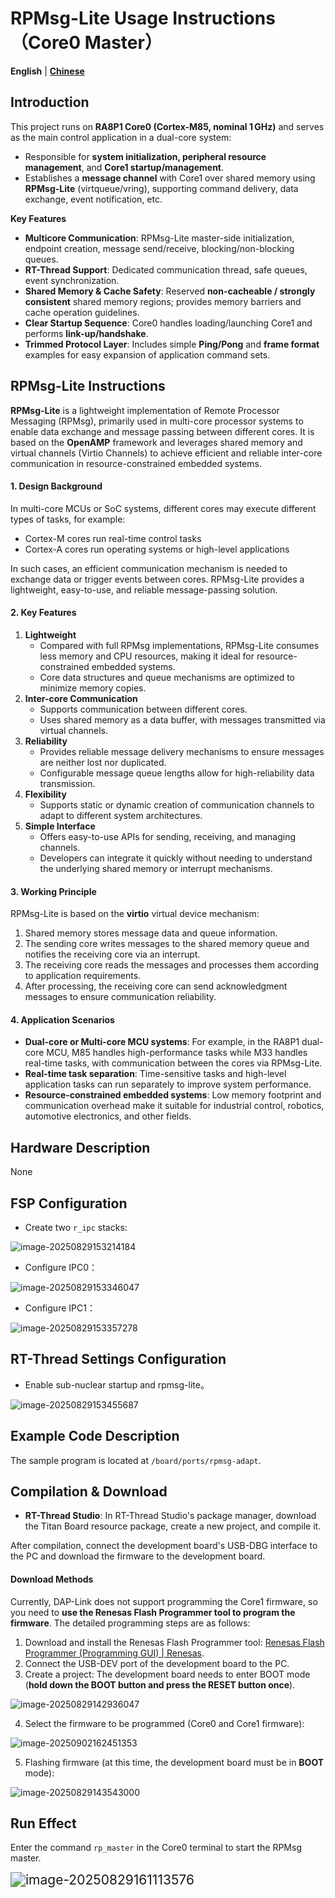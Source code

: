 # RPMsg-Lite Usage Instructions（Core0 Master）

**English** | [**Chinese**](./README_zh.md)

## Introduction

This project runs on **RA8P1 Core0 (Cortex-M85, nominal 1 GHz)** and serves as the main control application in a dual-core system:

- Responsible for **system initialization, peripheral resource management**, and **Core1 startup/management**.
- Establishes a **message channel** with Core1 over shared memory using **RPMsg-Lite** (virtqueue/vring), supporting command delivery, data exchange, event notification, etc.

**Key Features**

- **Multicore Communication**: RPMsg-Lite master-side initialization, endpoint creation, message send/receive, blocking/non-blocking queues.
- **RT-Thread Support**: Dedicated communication thread, safe queues, event synchronization.
- **Shared Memory & Cache Safety**: Reserved **non-cacheable / strongly consistent** shared memory regions; provides memory barriers and cache operation guidelines.
- **Clear Startup Sequence**: Core0 handles loading/launching Core1 and performs **link-up/handshake**.
- **Trimmed Protocol Layer**: Includes simple **Ping/Pong** and **frame format** examples for easy expansion of application command sets.

## RPMsg-Lite Instructions

**RPMsg-Lite** is a lightweight implementation of Remote Processor Messaging (RPMsg), primarily used in multi-core processor systems to enable data exchange and message passing between different cores. It is based on the **OpenAMP** framework and leverages shared memory and virtual channels (Virtio Channels) to achieve efficient and reliable inter-core communication in resource-constrained embedded systems.

#### 1. Design Background

In multi-core MCUs or SoC systems, different cores may execute different types of tasks, for example:

- Cortex-M cores run real-time control tasks
- Cortex-A cores run operating systems or high-level applications

In such cases, an efficient communication mechanism is needed to exchange data or trigger events between cores. RPMsg-Lite provides a lightweight, easy-to-use, and reliable message-passing solution.

#### 2. Key Features

1. **Lightweight**
   - Compared with full RPMsg implementations, RPMsg-Lite consumes less memory and CPU resources, making it ideal for resource-constrained embedded systems.
   - Core data structures and queue mechanisms are optimized to minimize memory copies.
2. **Inter-core Communication**
   - Supports communication between different cores.
   - Uses shared memory as a data buffer, with messages transmitted via virtual channels.
3. **Reliability**
   - Provides reliable message delivery mechanisms to ensure messages are neither lost nor duplicated.
   - Configurable message queue lengths allow for high-reliability data transmission.
4. **Flexibility**
   - Supports static or dynamic creation of communication channels to adapt to different system architectures.
5. **Simple Interface**
   - Offers easy-to-use APIs for sending, receiving, and managing channels.
   - Developers can integrate it quickly without needing to understand the underlying shared memory or interrupt mechanisms.

#### 3. Working Principle

RPMsg-Lite is based on the **virtio** virtual device mechanism:

1. Shared memory stores message data and queue information.
2. The sending core writes messages to the shared memory queue and notifies the receiving core via an interrupt.
3. The receiving core reads the messages and processes them according to application requirements.
4. After processing, the receiving core can send acknowledgment messages to ensure communication reliability.

#### 4. Application Scenarios

- **Dual-core or Multi-core MCU systems**: For example, in the RA8P1 dual-core MCU, M85 handles high-performance tasks while M33 handles real-time tasks, with communication between the cores via RPMsg-Lite.
- **Real-time task separation**: Time-sensitive tasks and high-level application tasks can run separately to improve system performance.
- **Resource-constrained embedded systems**: Low memory footprint and communication overhead make it suitable for industrial control, robotics, automotive electronics, and other fields.

## Hardware Description

None

## FSP Configuration

* Create two  `r_ipc` stacks:

![image-20250829153214184](figures/image-20250829153214184.png)

* Configure IPC0：

![image-20250829153346047](figures/image-20250829153346047.png)

* Configure IPC1：

![image-20250829153357278](figures/image-20250829153357278.png)

## RT-Thread Settings Configuration

* Enable sub-nuclear startup and rpmsg-lite。

![image-20250829153455687](figures/image-20250829153455687.png)

## Example Code Description

The sample program is located at `/board/ports/rpmsg-adapt`.

## Compilation & Download

* **RT-Thread Studio**: In RT-Thread Studio's package manager, download the Titan Board resource package, create a new project, and compile it.

After compilation, connect the development board's USB-DBG interface to the PC and download the firmware to the development board.

#### Download Methods

Currently, DAP-Link does not support programming the Core1 firmware, so you need to **use the Renesas Flash Programmer tool to program the firmware**. The detailed programming steps are as follows:

1. Download and install the Renesas Flash Programmer tool: [Renesas Flash Programmer (Programming GUI) | Renesas](https://www.renesas.com/en/software-tool/renesas-flash-programmer-programming-gui#downloads).
2. Connect the USB-DEV port of the development board to the PC.
3. Create a project: The development board needs to enter BOOT mode (**hold down the BOOT button and press the RESET button once**).

![image-20250829142936047](figures/image-20250829142936047-17568019299624.png)

4. Select the firmware to be programmed (Core0 and Core1 firmware):

![image-20250902162451353](figures/image-20250902162451353-17568019299635.png)

5. Flashing firmware (at this time, the development board must be in **BOOT** mode):

![image-20250829143543000](figures/image-20250829143543000-17568019299646.png)

## Run Effect

Enter the command `rp_master` in the Core0 terminal to start the RPMsg master.

<img src="figures/image-20250829161113576.png" alt="image-20250829161113576" style="zoom:150%;" />